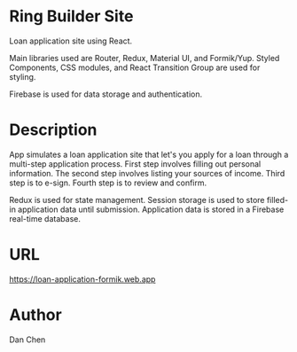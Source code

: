 # Ring Builder Site

Loan application site using React.

Main libraries used are Router, Redux, Material UI, and Formik/Yup. Styled Components, CSS modules, and React Transition Group are used for styling.

Firebase is used for data storage and authentication.

# Description

App simulates a loan application site that let's you apply for a loan through a multi-step application process. First step involves filling out personal information. The second step involves listing your sources of income. Third step is to e-sign. Fourth step is to review and confirm.

Redux is used for state management. Session storage is used to store filled-in application data until submission. Application data is stored in a Firebase real-time database.

# URL

https://loan-application-formik.web.app

# Author

Dan Chen
